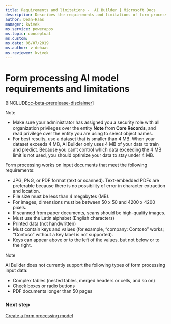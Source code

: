 ```yaml
---
title: Requirements and limitations -  AI Builder | Microsoft Docs
description: Describes the requirements and limitations of form processing models in AI Builder.
author: Dean-Haas
manager: kvivek
ms.service: powerapps
ms.topic: conceptual
ms.custom: 
ms.date: 06/07/2019
ms.author: v-dehaas
ms.reviewer: kvivek
---
```


# Form processing AI model requirements and limitations

[!INCLUDE[cc-beta-prerelease-disclaimer](./includes/cc-beta-prerelease-disclaimer.md)]

> [!NOTE]
> - Make sure your administrator has assigned you a security role with all organization privileges over the entity **Note** from **Core Records**, and read privilege over the entity you are using to select object names.
> - For best results, use a dataset that is smaller than 4 MB. When your dataset exceeds 4 MB, AI Builder only uses 4 MB of your data to train and predict. Because you can’t control which data exceeding the 4 MB limit is not used, you should optimize your data to stay under 4 MB.

Form processing works on input documents that meet the following requirements:

- JPG, PNG, or PDF format (text or scanned). Text-embedded PDFs are preferable because there is no possibility of error in character extraction and location.
- File size must be less than 4 megabytes (MB).
- For images, dimensions must be between 50 x 50 and 4200 x 4200 pixels.
- If scanned from paper documents, scans should be high-quality images.
- Must use the Latin alphabet (English characters)
- Printed data (not handwritten)
- Must contain keys and values (for example, “company: Contoso” works; “Contoso” without a key label is not supported). 
- Keys can appear above or to the left of the values, but not below or to the right.

 > [!NOTE] 
 > AI Builder does not currently support the following types of form processing input data:
 > - Complex tables (nested tables, merged headers or cells, and so on)
 > - Check boxes or radio buttons
 > - PDF documents longer than 50 pages

### Next step
[Create a form processing model](create-form-processing-model.md)
